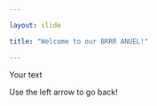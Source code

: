 ```yaml
---

layout: slide

title: "Welcome to our BRRR ANUEL!"

---
```


Your text

Use the left arrow to go back!

